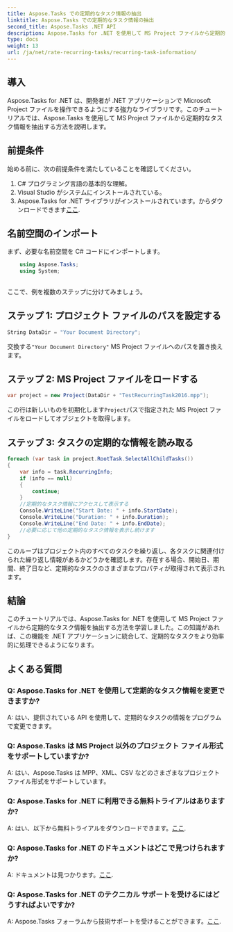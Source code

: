 ```yaml
---
title: Aspose.Tasks での定期的なタスク情報の抽出
linktitle: Aspose.Tasks での定期的なタスク情報の抽出
second_title: Aspose.Tasks .NET API
description: Aspose.Tasks for .NET を使用して MS Project ファイルから定期的なタスク情報を抽出する方法を学びます。 .NET 開発者向けの簡単な統合。
type: docs
weight: 13
url: /ja/net/rate-recurring-tasks/recurring-task-information/
---
```

## 導入
Aspose.Tasks for .NET は、開発者が .NET アプリケーションで Microsoft Project ファイルを操作できるようにする強力なライブラリです。このチュートリアルでは、Aspose.Tasks を使用して MS Project ファイルから定期的なタスク情報を抽出する方法を説明します。
## 前提条件
始める前に、次の前提条件を満たしていることを確認してください。
1. C# プログラミング言語の基本的な理解。
2. Visual Studio がシステムにインストールされている。
3.  Aspose.Tasks for .NET ライブラリがインストールされています。からダウンロードできます[ここ](https://releases.aspose.com/tasks/net/).
## 名前空間のインポート
まず、必要な名前空間を C# コードにインポートします。
```csharp
    using Aspose.Tasks;
    using System;
    
```
ここで、例を複数のステップに分けてみましょう。
## ステップ 1: プロジェクト ファイルのパスを設定する
```csharp
String DataDir = "Your Document Directory";
```
交換する`"Your Document Directory"` MS Project ファイルへのパスを置き換えます。
## ステップ 2: MS Project ファイルをロードする
```csharp
var project = new Project(DataDir + "TestRecurringTask2016.mpp");
```
この行は新しいものを初期化します`Project`パスで指定された MS Project ファイルをロードしてオブジェクトを取得します。
## ステップ 3: タスクの定期的な情報を読み取る
```csharp
foreach (var task in project.RootTask.SelectAllChildTasks())
{
    var info = task.RecurringInfo;
    if (info == null)
    {
        continue;
    }
    //定期的なタスク情報にアクセスして表示する
    Console.WriteLine("Start Date: " + info.StartDate);
    Console.WriteLine("Duration: " + info.Duration);
    Console.WriteLine("End Date: " + info.EndDate);
    //必要に応じて他の定期的なタスク情報を表示し続けます
}
```
このループはプロジェクト内のすべてのタスクを繰り返し、各タスクに関連付けられた繰り返し情報があるかどうかを確認します。存在する場合、開始日、期間、終了日など、定期的なタスクのさまざまなプロパティが取得されて表示されます。
## 結論
このチュートリアルでは、Aspose.Tasks for .NET を使用して MS Project ファイルから定期的なタスク情報を抽出する方法を学習しました。この知識があれば、この機能を .NET アプリケーションに統合して、定期的なタスクをより効率的に処理できるようになります。
## よくある質問
### Q: Aspose.Tasks for .NET を使用して定期的なタスク情報を変更できますか?
A: はい、提供されている API を使用して、定期的なタスクの情報をプログラムで変更できます。
### Q: Aspose.Tasks は MS Project 以外のプロジェクト ファイル形式をサポートしていますか?
A: はい、Aspose.Tasks は MPP、XML、CSV などのさまざまなプロジェクト ファイル形式をサポートしています。
### Q: Aspose.Tasks for .NET に利用できる無料トライアルはありますか?
 A: はい、以下から無料トライアルをダウンロードできます。[ここ](https://releases.aspose.com/).
### Q: Aspose.Tasks for .NET のドキュメントはどこで見つけられますか?
 A: ドキュメントは見つかります。[ここ](https://reference.aspose.com/tasks/net/).
### Q: Aspose.Tasks for .NET のテクニカル サポートを受けるにはどうすればよいですか?
 A: Aspose.Tasks フォーラムから技術サポートを受けることができます。[ここ](https://forum.aspose.com/c/tasks/15).